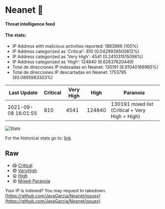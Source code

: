 # Neanet :hocho:
#### Threat intelligence feed
#### The stats:

- IP Address with malicious activities reported: 1883986 (100%)
- IP Address categorized as 'Critical':  810 (0.0429939500612%)
- IP Address categorized as 'Very High':  4541 (0.241031515096%)
- IP Address categorized as 'High':  124840 (6.62637620449)
- Total de direcciones IP indexadas en Neanet:  130191 (6.91040166965%)
- Total de direcciones IP descartadas en Neanet:  1753795 (93.0895983303%)

| Last Update | Critical | Very High | High | Paranoia |
| --- | --- | --- | --- | --- |
| 2021-09-08 16:01:55 | 810 | 4541 | 124840 | 130191 mixed list (Critical + Very High + High)|

![Stats](https://docs.google.com/spreadsheets/d/e/2PACX-1vSnaNMIXVabIpDJjufMlzH7poXnshF3mgd8Is1g9ytUEzVsP5my4Trn8f-xkoLLQ38xpL3HtmUexLo6/pubchart?oid=501124687&format=image)

For the historical stats go to: [link](/stats.csv)
## Raw
- :scream: [Critical](https://raw.githubusercontent.com/JavaGarcia/Neanet/master/blacklists/neanet_critical.txt)
- :fearful: [VeryHigh](https://raw.githubusercontent.com/JavaGarcia/Neanet/master/blacklists/neanet_veryHigh.txtt)
- :frowning: [High](https://raw.githubusercontent.com/JavaGarcia/Neanet/master/blacklists/neanet_high.txt)
- :dizzy_face: [Mixed-Paranoia](https://raw.githubusercontent.com/JavaGarcia/Neanet/master/blacklists/neanet_all.txt)


Your IP is indexed? You may request to takedown. [https://github.com/JavaGarcia/Neanet/issues](https://github.com/JavaGarcia/Neanet/issues)




















































































































































































































































































































































































































































































































































































































































































































































































































































































































































































































































































































































































































































































































































































































































































































































































































































































































































































































































































































































































































































































































































































































































































































































































































































































































































































































































































































































































































































































































































































































































































































































































































































































































































































































































































































































































































































































































































































































































































































































































































































































































































































































































































































































































































































































































































































































































































































































































































































































































































































































































































































































































































































































































































































































































































































































































































































































































































































































































































































































































































































































































































































































































































































































































































































































































































































































































































































































































































































































































































































































































































































































































































































































































































































































































































































































































































































































































































































































































































































































































































































































































































































































































































































































































































































































































































































































































































































































































































